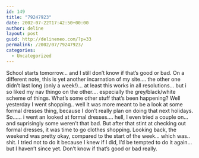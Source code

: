 ```yaml
---
id: 149
title: "79247923"
date: 2002-07-22T17:42:50+00:00
author: deline
layout: post
guid: http://delineneo.com/?p=33
permalink: /2002/07/79247923/
categories:
  - Uncategorized
---
```

School starts tomorrow&#8230; and I still don&#8217;t know if that&#8217;s good or bad. On a different note, this is yet another incarnation of my site&#8230;. the other one didn&#8217;t last long (only a week!)&#8230; at least this works in all resolutions&#8230; but i so liked my nav thingo on the other&#8230;. especially the grey/black/white scheme of things. What&#8217;s some other stuff that&#8217;s been happening? Well yesterday I went shopping.. well it was more meant to be a look at some formal dresses thing, because I don&#8217;t really plan on doing that next holidays. So&#8230;&#8230; i went an looked at formal dresses&#8230;. hell, I even tried a couple on&#8230;and suprisingly some weren&#8217;t that bad. But after that stint at checking out formal dresses, it was time to go clothes shopping. Looking back, the weekend was pretty okay, compared to the start of the week&#8230; which was.. shit. I tried not to do it because I knew if I did, I&#8217;d be tempted to do it again&#8230; but I haven&#8217;t since yet. Don&#8217;t know if that&#8217;s good or bad really.
